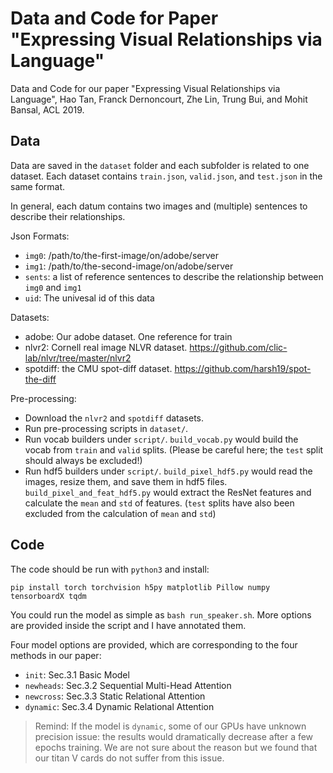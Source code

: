 # Data and Code for Paper "Expressing Visual Relationships via Language"
Data and Code for our paper "Expressing Visual Relationships via Language", Hao Tan, Franck Dernoncourt, Zhe Lin, Trung Bui, and Mohit Bansal, ACL 2019.


## Data
Data are saved in the `dataset` folder and each subfolder is related to one dataset.
Each dataset contains `train.json`, `valid.json`, and `test.json` in the same format.

In general, each datum contains two images and (multiple) sentences to describe their relationships.

Json Formats:

- `img0`: /path/to/the-first-image/on/adobe/server
- `img1`: /path/to/the-second-image/on/adobe/server
- `sents`: a list of reference sentences to describe the relationship between `img0` and `img1`
- `uid`: The univesal id of this data

Datasets:

- adobe: Our adobe dataset. One reference for train
- nlvr2: Cornell real image NLVR dataset. <https://github.com/clic-lab/nlvr/tree/master/nlvr2>
- spotdiff: the CMU spot-diff dataset. <https://github.com/harsh19/spot-the-diff>

Pre-processing:

- Download the `nlvr2` and `spotdiff` datasets.
- Run pre-processing scripts in `dataset/`.
- Run vocab builders under `script/`. `build_vocab.py` would build the vocab from `train` and `valid` splits. (Please be careful here; the `test` split should always be excluded!)
- Run hdf5 builders under `script/`. `build_pixel_hdf5.py` would read the images, resize them, and save them in hdf5 files. `build_pixel_and_feat_hdf5.py` would extract the ResNet features and calculate the `mean` and `std` of features. (`test` splits have also been excluded from the calculation of `mean` and `std`)


## Code
The code should be run with `python3` and install: 
```
pip install torch torchvision h5py matplotlib Pillow numpy tensorboardX tqdm
```

You could run the model as simple as `bash run_speaker.sh`. More options are provided inside the script and I have annotated them.

Four model options are provided, which are corresponding to the four methods in our paper:

- `init`: Sec.3.1 Basic Model
- `newheads`: Sec.3.2 Sequential Multi-Head Attention
- `newcross`: Sec.3.3 Static Relational Attention
- `dynamic`: Sec.3.4 Dynamic Relational Attention


> Remind: If the model is `dynamic`, some of our GPUs have unknown precision issue: the results would dramatically decrease after a few epochs training. We are not sure about the reason but we found that our titan V cards do not suffer from this issue.



